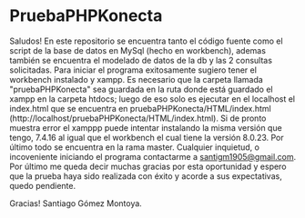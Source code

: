 # PruebaPHPKonecta
Saludos!
En este repositorio se encuentra tanto el código fuente como el script de la base de datos en MySql (hecho en workbench), ademas también se encuentra el modelado de datos de la db  y las 2 consultas solicitadas. 
Para iniciar el programa exitosamente sugiero tener el workbench instalado y xampp. Es necesario que la carpeta llamada "pruebaPHPKonecta" sea guardada en la ruta donde está guardado el xampp en la carpeta htdocs; luego de eso solo es ejecutar en el localhost el index.html que se encuentra en pruebaPHPKonecta/HTML/index.html (http://localhost/pruebaPHPKonecta/HTML/index.html). Si de pronto muestra error el xamppp puede intentar instalando la misma versión que tengo, 7.4.16 al igual que el workbench el cual tiene la versión 8.0.23. Por último todo se encuentra en la rama master.
Cualquier inquietud, o incoveniente iniciando el programa contactarme a santigm1905@gmail.com.
Por último me queda decir muchas gracias por esta oportunidad y espero que la prueba haya sido realizada con éxito y acorde a sus expectativas, quedo pendiente.

Gracias!
Santiago Gómez Montoya.
